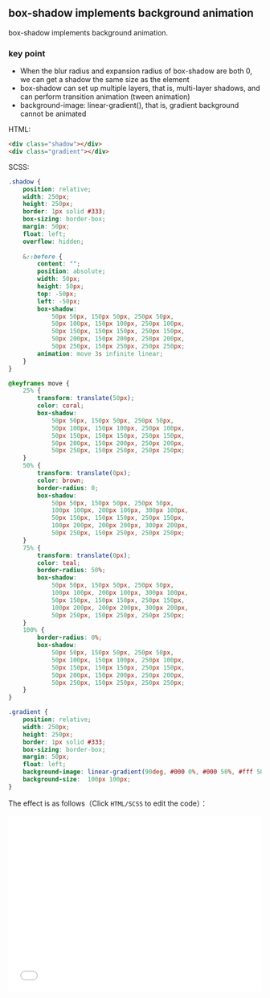 ## box-shadow implements background animation

box-shadow implements background animation.

### key point

+ When the blur radius and expansion radius of box-shadow are both 0, we can get a shadow the same size as the element
+ box-shadow can set up multiple layers, that is, multi-layer shadows, and can perform transition animation (tween animation)
+ background-image: linear-gradient(), that is, gradient background cannot be animated

HTML:

```html
<div class="shadow"></div>
<div class="gradient"></div>
```

SCSS:
```scss
.shadow {
    position: relative;
    width: 250px;
    height: 250px;
    border: 1px solid #333;
    box-sizing: border-box;
    margin: 50px;
    float: left;
    overflow: hidden;
    
    &::before {
        content: "";
        position: absolute;
        width: 50px;
        height: 50px;
        top: -50px;
        left: -50px;
        box-shadow: 
            50px 50px, 150px 50px, 250px 50px,
            50px 100px, 150px 100px, 250px 100px,
            50px 150px, 150px 150px, 250px 150px,
            50px 200px, 150px 200px, 250px 200px,
            50px 250px, 150px 250px, 250px 250px;
        animation: move 3s infinite linear;
    }
}

@keyframes move {
    25% {
        transform: translate(50px);
        color: coral;
        box-shadow: 
            50px 50px, 150px 50px, 250px 50px,
            50px 100px, 150px 100px, 250px 100px,
            50px 150px, 150px 150px, 250px 150px,
            50px 200px, 150px 200px, 250px 200px,
            50px 250px, 150px 250px, 250px 250px;
    }
    50% {
        transform: translate(0px);
        color: brown;
        border-radius: 0;
        box-shadow: 
            50px 50px, 150px 50px, 250px 50px,
            100px 100px, 200px 100px, 300px 100px,
            50px 150px, 150px 150px, 250px 150px,
            100px 200px, 200px 200px, 300px 200px,
            50px 250px, 150px 250px, 250px 250px;
    }
    75% {
        transform: translate(0px);
        color: teal;
        border-radius: 50%;
        box-shadow: 
            50px 50px, 150px 50px, 250px 50px,
            100px 100px, 200px 100px, 300px 100px,
            50px 150px, 150px 150px, 250px 150px,
            100px 200px, 200px 200px, 300px 200px,
            50px 250px, 150px 250px, 250px 250px;
    }
    100% {
        border-radius: 0%;
        box-shadow: 
            50px 50px, 150px 50px, 250px 50px,
            50px 100px, 150px 100px, 250px 100px,
            50px 150px, 150px 150px, 250px 150px,
            50px 200px, 150px 200px, 250px 200px,
            50px 250px, 150px 250px, 250px 250px;
    }
}

.gradient {
    position: relative;
    width: 250px;
    height: 250px;
    border: 1px solid #333;
    box-sizing: border-box;
    margin: 50px;
    float: left;
    background-image: linear-gradient(90deg, #000 0%, #000 50%, #fff 50%, #fff 100%);
    background-size:  100px 100px;
}


```

The effect is as follows（Click `HTML/SCSS` to edit the code）：

<iframe height='350' scrolling='no' title='box-shadow implements background animation' src='//codepen.io/Chokcoco/embed/WaBYZL/?height=265&theme-id=0&default-tab=result' frameborder='no' allowtransparency='true' allowfullscreen='true' style='width: 100%;'>See the Pen <a href='https://codepen.io/Chokcoco/pen/WaBYZL/'>box-shadow implements background animation</a> by Chokcoco (<a href='https://codepen.io/Chokcoco'>@Chokcoco</a>) on <a href='https://codepen.io'>CodePen</a>.
</iframe>